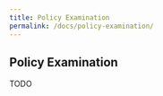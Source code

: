 ```yaml
---
title: Policy Examination
permalink: /docs/policy-examination/
---
```


## Policy Examination

TODO
